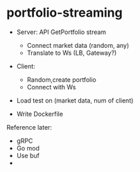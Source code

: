 # portfolio-streaming

- Server: API GetPortfolio stream
  - Connect market data (random, any)
  - Translate to Ws (LB, Gateway?)
   
- Client:
  - Random,create portfolio
  - Connect with Ws

- Load test on (market data, num of client)

- Write Dockerfile

Reference later:
- gRPC
- Go mod
- Use buf
- 